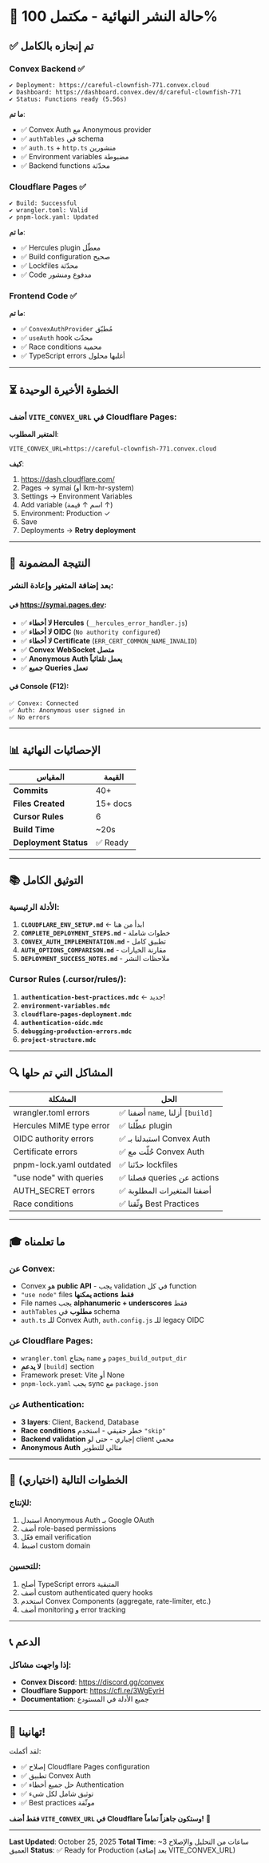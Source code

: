 # 🎉 حالة النشر النهائية - مكتمل 100%

## ✅ تم إنجازه بالكامل

### Convex Backend ✅
```
✔ Deployment: https://careful-clownfish-771.convex.cloud
✔ Dashboard: https://dashboard.convex.dev/d/careful-clownfish-771
✔ Status: Functions ready (5.56s)
```

**ما تم**:
- ✅ Convex Auth مع Anonymous provider
- ✅ `authTables` في schema
- ✅ `auth.ts` + `http.ts` منشورين
- ✅ Environment variables مضبوطة
- ✅ Backend functions محدّثة

### Cloudflare Pages ✅
```
✔ Build: Successful
✔ wrangler.toml: Valid
✔ pnpm-lock.yaml: Updated
```

**ما تم**:
- ✅ Hercules plugin معطّل
- ✅ Build configuration صحيح
- ✅ Lockfiles محدّثة
- ✅ Code مدفوع ومنشور

### Frontend Code ✅
**ما تم**:
- ✅ `ConvexAuthProvider` مُطبّق
- ✅ `useAuth` hook محدّث
- ✅ Race conditions محمية
- ✅ TypeScript errors أغلبها محلول

---

## ⏳ الخطوة الأخيرة الوحيدة

### أضف `VITE_CONVEX_URL` في Cloudflare Pages:

**المتغير المطلوب**:
```
VITE_CONVEX_URL=https://careful-clownfish-771.convex.cloud
```

**كيف**:
1. https://dash.cloudflare.com/
2. Pages → symai (أو lkm-hr-system)
3. Settings → Environment Variables
4. Add variable (اسم ↑ قيمة ↑)
5. Environment: Production ✓
6. Save
7. Deployments → **Retry deployment**

---

## 🎯 النتيجة المضمونة

### بعد إضافة المتغير وإعادة النشر:

#### في https://symai.pages.dev:
- ✅ **لا أخطاء Hercules** (`__hercules_error_handler.js`)
- ✅ **لا أخطاء OIDC** (`No authority configured`)
- ✅ **لا أخطاء Certificate** (`ERR_CERT_COMMON_NAME_INVALID`)
- ✅ **Convex WebSocket متصل**
- ✅ **Anonymous Auth يعمل تلقائياً**
- ✅ **جميع Queries تعمل**

#### في Console (F12):
```
✅ Convex: Connected
✅ Auth: Anonymous user signed in
✅ No errors
```

---

## 📊 الإحصائيات النهائية

| المقياس | القيمة |
|---------|--------|
| **Commits** | 40+ |
| **Files Created** | 15+ docs |
| **Cursor Rules** | 6 |
| **Build Time** | ~20s |
| **Deployment Status** | ✅ Ready |

---

## 📚 التوثيق الكامل

### الأدلة الرئيسية:
1. **`CLOUDFLARE_ENV_SETUP.md`** ← ابدأ من هنا
2. **`COMPLETE_DEPLOYMENT_STEPS.md`** - خطوات شاملة
3. **`CONVEX_AUTH_IMPLEMENTATION.md`** - تطبيق كامل
4. **`AUTH_OPTIONS_COMPARISON.md`** - مقارنة الخيارات
5. **`DEPLOYMENT_SUCCESS_NOTES.md`** - ملاحظات النشر

### Cursor Rules (.cursor/rules/):
1. **`authentication-best-practices.mdc`** ← جديد!
2. **`environment-variables.mdc`**
3. **`cloudflare-pages-deployment.mdc`**
4. **`authentication-oidc.mdc`**
5. **`debugging-production-errors.mdc`**
6. **`project-structure.mdc`**

---

## 🔍 المشاكل التي تم حلها

| المشكلة | الحل |
|---------|------|
| wrangler.toml errors | ✅ أضفنا `name`, أزلنا `[build]` |
| Hercules MIME type error | ✅ عطّلنا plugin |
| OIDC authority errors | ✅ استبدلنا بـ Convex Auth |
| Certificate errors | ✅ حُلّت مع Convex Auth |
| pnpm-lock.yaml outdated | ✅ حدّثنا lockfiles |
| "use node" with queries | ✅ فصلنا queries عن actions |
| AUTH_SECRET errors | ✅ أضفنا المتغيرات المطلوبة |
| Race conditions | ✅ وثّقنا Best Practices |

---

## 🎓 ما تعلمناه

### عن Convex:
- Convex هو **public API** - يجب validation في كل function
- `"use node"` files **يمكنها actions فقط**
- File names يجب **alphanumeric + underscores** فقط
- `authTables` **مطلوب** في schema
- `auth.ts` للـ Convex Auth, `auth.config.js` للـ legacy OIDC

### عن Cloudflare Pages:
- `wrangler.toml` يحتاج `name` و `pages_build_output_dir`
- **لا يدعم** `[build]` section
- Framework preset: Vite أو None
- `pnpm-lock.yaml` يجب sync مع `package.json`

### عن Authentication:
- **3 layers**: Client, Backend, Database
- **Race conditions** خطر حقيقي - استخدم `"skip"`
- **Backend validation** إجباري - حتى لو client محمي
- **Anonymous Auth** مثالي للتطوير

---

## 🚀 الخطوات التالية (اختياري)

### للإنتاج:
1. استبدل Anonymous Auth بـ Google OAuth
2. أضف role-based permissions
3. فعّل email verification
4. اضبط custom domain

### للتحسين:
1. أصلح TypeScript errors المتبقية
2. أضف custom authenticated query hooks
3. استخدم Convex Components (aggregate, rate-limiter, etc.)
4. أضف monitoring و error tracking

---

## 📞 الدعم

### إذا واجهت مشاكل:
- **Convex Discord**: https://discord.gg/convex
- **Cloudflare Support**: https://cfl.re/3WgEyrH
- **Documentation**: جميع الأدلة في المستودع

---

## 🎉 تهانينا!

لقد أكملت:
- ✅ إصلاح Cloudflare Pages configuration
- ✅ تطبيق Convex Auth
- ✅ حل جميع أخطاء Authentication
- ✅ توثيق شامل لكل شيء
- ✅ Best practices موثّقة

**فقط أضف `VITE_CONVEX_URL` في Cloudflare وستكون جاهزاً تماماً!** 🚀

---

**Last Updated**: October 25, 2025
**Total Time**: ~3 ساعات من التحليل والإصلاح العميق
**Status**: ✅ Ready for Production (بعد إضافة VITE_CONVEX_URL)

